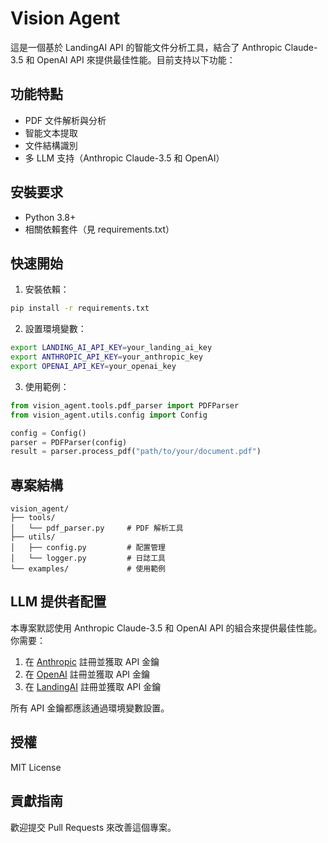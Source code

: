 # Vision Agent

這是一個基於 LandingAI API 的智能文件分析工具，結合了 Anthropic Claude-3.5 和 OpenAI API 來提供最佳性能。目前支持以下功能：

## 功能特點

- PDF 文件解析與分析
- 智能文本提取
- 文件結構識別
- 多 LLM 支持（Anthropic Claude-3.5 和 OpenAI）

## 安裝要求

- Python 3.8+
- 相關依賴套件（見 requirements.txt）

## 快速開始

1. 安裝依賴：
```bash
pip install -r requirements.txt
```

2. 設置環境變數：
```bash
export LANDING_AI_API_KEY=your_landing_ai_key
export ANTHROPIC_API_KEY=your_anthropic_key
export OPENAI_API_KEY=your_openai_key
```

3. 使用範例：
```python
from vision_agent.tools.pdf_parser import PDFParser
from vision_agent.utils.config import Config

config = Config()
parser = PDFParser(config)
result = parser.process_pdf("path/to/your/document.pdf")
```

## 專案結構

```
vision_agent/
├── tools/
│   └── pdf_parser.py     # PDF 解析工具
├── utils/
│   ├── config.py         # 配置管理
│   └── logger.py         # 日誌工具
└── examples/             # 使用範例
```

## LLM 提供者配置

本專案默認使用 Anthropic Claude-3.5 和 OpenAI API 的組合來提供最佳性能。你需要：

1. 在 [Anthropic](https://www.anthropic.com/) 註冊並獲取 API 金鑰
2. 在 [OpenAI](https://openai.com/) 註冊並獲取 API 金鑰
3. 在 [LandingAI](https://landing.ai/) 註冊並獲取 API 金鑰

所有 API 金鑰都應該通過環境變數設置。

## 授權

MIT License

## 貢獻指南

歡迎提交 Pull Requests 來改善這個專案。
